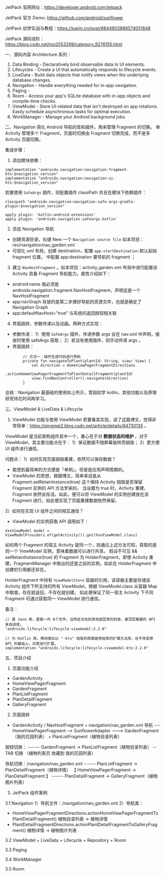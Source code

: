 JetPack 官网网址：https://developer.android.com/jetpack

JetPack 官方 Demo: https://github.com/android/sunflower

JetPack 初学实战与教程：https://juejin.cn/post/6844903889574051848

JetPack 源码进阶：https://blog.csdn.net/mq2553299/category_9276155.html

一、源码内容
Architecture 系列：
1. Data Binding - Declaratively bind observable data to UI elements.
2. Lifecycles - Create a UI that automatically responds to lifecycle events.
3. LiveData - Build data objects that notify views when the underlying database changes.
4. Navigation - Handle everything needed for in-app navigation.
5. Paging -
6. Room - Access your app's SQLite database with in-app objects and compile-time checks.
7. ViewModel - Store UI-related data that isn't destroyed on app rotations. Easily schedule asynchronous tasks for optimal execution.
8. WorkManager - Manage your Android background jobs.


二、Navigation
简化 Android 导航的库和插件。用来管理 Fragment 的切换。
单 Activity 管理多个 Fragment，页面的切换由 Fragment 切换完成，而不是多 Activity 页面切换。

集成步骤：
1. 添加模块依赖：
```
implementation "androidx.navigation:navigation-fragment-ktx:$navigation_version"
implementation "androidx.navigation:navigation-ui-ktx:$navigation_version"
```
若要使用 `SafeArgs` 插件，则配置插件 classPath 并且在模块下依赖插件：
```
classpath "androidx.navigation:navigation-safe-args-gradle-plugin:$navigation_version"

apply plugin: 'kotlin-android-extensions'
apply plugin: 'androidx.navigation.safeargs.kotlin'
```

2. 添加 Navigation 导航
- 创建资源目录，右键 New 一个 `Navigation source file` 如本项目：res/navigation/nav_garden.xml
- 可视化 xml 布局，创建 destination，配置 `app:startDestination` 默认起始 fragment 位置，<action> 中配置 app:destination 要导航的 fragment ；

3. 建立 `NavHostFragment` 。如本项目：activity_garden.xml 布局中进行配置该 Activity 具备 Fragment 导航能力。属性介绍如下：
- android:name	值必须是androidx.navigation.fragment.NavHostFragment，声明这是一个NavHostFragment
- app:navGraph	存放的是第二步建好导航的资源文件，也就是确定了Navigation Graph
- app:defaultNavHost="true"	与系统的返回按钮相关联

4. 界面跳转、参数传递以及动画。两种方式实现：
- 参数传递：
1）使用 `SafeArgs` 插件，传递参数 args 会在 nav.xml 中声明，接收时使用 safeArgs 获取；
2）若没有使用插件，则手动传递 args 。
- 界面跳转：
```
        // 方式一：插件生成代码进行导航
        private fun navigateToPlant(plantId: String, view: View) {
            val direction = HomeViewPagerFragmentDirections
                .actionHomeViewPagerFragmentToPlantDetailFragment(plantId)
            view.findNavController().navigate(direction)
        }
```

总结：Navigation 最基础的使用如上所示，暂因初学 kotlin，其他功能以及原理研究待花时间再学习。

三、ViewModel & LiveData & Lifecycle

1. ViewModel 功能与使用
ViewModel 若要看其实现，读了这篇博文，觉得非常简单：https://qingmei2.blog.csdn.net/article/details/84730135 。

ViewModel 是当前架构组件其中一个，重心在于对 **数据状态的维护** 。对于 ViewModel，其主要功能点在于：
1）保证数据不随屏幕旋转而销毁；
2）更方便 UI 组件进行通信。

问题点：
1）如何实现页面销毁重建，依然可以保存数据？
- 能想到最简单的方式便是「单例」，但是是应用声明周期的。
- ViewModel 的思想，根据博文，简单来说是从 Fragment.setRetainInstance(true) 这个保持 Activity 销毁是否保留 Fragment 实例的 API 方法学来的。
当设置为 true 时，Activity 重建，Fragment 依然会存活。如此，便可以将 ViewModel 的实例创建放在该 Fragment 进行，如此便实现了页面重建数据依然保留。

2）如何在实现 UI 组件之间的相互通信？
- ViewModel 的实例获取 API 调用如下：
```
XxxViewModel model = ViewModelProviders.of(getActivity()).get(XxxViewModel.class)
```
如何两个 Fragment 的宿主 Activity 是同一个，则通过上述方法可知，获取的是同一个 ViewModel 实例，意味着数据可以进行共享。
假设不可见 && setRetainInstance(true) 的 Fragment 为 HolderFragment，即使 Activity 重建，FragmentManager 中取出的还是之前的实例，如此在 HolderFragment 中创建的引用都还存在。

HolderFragment 中持有 `ViewModelStore` 容器的引用，该容器主要是存储该 Activity 组件下所支持的所有 ViewModel，根据 ViewModel.class 从容器 Map 中取值，存在就返回，不存在就创建。
如此便保证了同一宿主 Activity 下不同 Fragment 可通过获取同一 ViewModel 进行通信。

备注：
```
// 是 Java 库，里面一共 6个文件，当然还涉及到其他底层库的封装，最顶层暴露的 API 来自该库。
"androidx.lifecycle:lifecycle-viewmodel:2.2.0"

// 为 Kotlin 库，猜测类似以 "-ktx" 结尾的库都是原始库的扩展方法库，在不改变原 API 的基础上，对其进行扩展。
implementation "androidx.lifecycle:lifecycle-viewmodel-ktx:2.2.0"
```


五、项目介绍

1. 页面功能介绍
- GardenActivity
- HomeViewPagerFragment
- GardenFragment
- PlanListFragment
- PlanDetailFragment
- GalleryFragment

2. 页面跳转
- GardenActivity / NavHostFragment + navigation/nav_garden.xml 导航
--- HomeViewPagerFragment -->  SunflowerAdapter ---> GardenFragment（我的花园列表） + PlanListFragment（植物目录列表）

按钮切换：
------ GardenFragment -> PlanListFragment（植物目录列表）  -- TAB 切换  （植物列表页 收藏到 我的花园列表）

导航切换：/navigation/nav_garden.xml
------ PlanListFragment -> PlanDetailFragment（植物详情） 【 HomeViewPagerFragment ->  PlanDetailFragment 】
------ PlanDetailFragment -> GalleryFragment（植物图片列表）


3. JetPack 组件案例

3.1 Navigation
1）导航文件：/navigation/nav_garden.xml
2）导航类：
- HomeViewPagerFragmentDirections.actionHomeViewPagerFragmentToPlantDetailFragment()   植物目录列表 -> 植物详情
- PlantDetailFragmentDirections.actionPlantDetailFragmentToGalleryFragment()           植物详情 -> 植物图片列表

3.2 ViewModel + LiveData + Lifecycle + Repository + Room


3.3 Paging


3.4 WorkManager


3.5 Room



